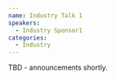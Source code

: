 ```yaml
---
name: Industry Talk 1
speakers:
  - Industry Sponsor1
categories:
  - Industry
---
```


TBD - announcements shortly.